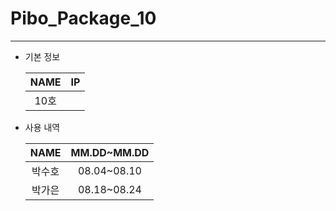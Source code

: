 # Pibo_Package_10
---

* 기본 정보

    |NAME|IP|
    |:---:|:---:|
    |10호||


* 사용 내역

    |NAME|MM.DD~MM.DD|
    |:---:|:---:|
    |박수호|08.04~08.10|
    |박가은|08.18~08.24|


    

